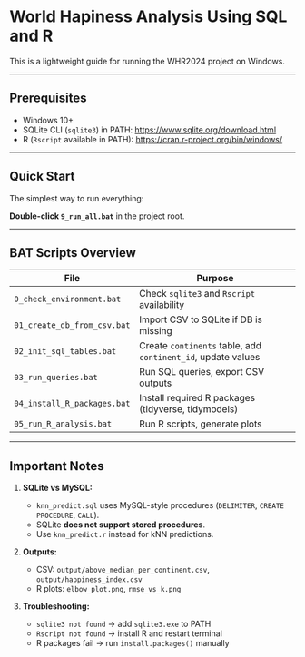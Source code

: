 # World Hapiness Analysis Using SQL and R 

This is a lightweight guide for running the WHR2024 project on Windows.

---

## **Prerequisites**
- Windows 10+  
- SQLite CLI (`sqlite3`) in PATH: https://www.sqlite.org/download.html  
- R (`Rscript` available in PATH): https://cran.r-project.org/bin/windows/  

---

## **Quick Start**
The simplest way to run everything:  

**Double-click `9_run_all.bat`** in the project root.

---

## **BAT Scripts Overview**
| File | Purpose |
|------|---------|
| `0_check_environment.bat` | Check `sqlite3` and `Rscript` availability |
| `01_create_db_from_csv.bat` | Import CSV to SQLite if DB is missing |
| `02_init_sql_tables.bat` | Create `continents` table, add `continent_id`, update values |
| `03_run_queries.bat` | Run SQL queries, export CSV outputs |
| `04_install_R_packages.bat` | Install required R packages (tidyverse, tidymodels) |
| `05_run_R_analysis.bat` | Run R scripts, generate plots |

---

## **Important Notes**
1. **SQLite vs MySQL:**  
   - `knn_predict.sql` uses MySQL-style procedures (`DELIMITER`, `CREATE PROCEDURE`, `CALL`).  
   - SQLite **does not support stored procedures**.  
   - Use `knn_predict.r` instead for kNN predictions.

2. **Outputs:**  
   - CSV: `output/above_median_per_continent.csv`, `output/happiness_index.csv`  
   - R plots: `elbow_plot.png`, `rmse_vs_k.png`

3. **Troubleshooting:**  
   - `sqlite3 not found` → add `sqlite3.exe` to PATH  
   - `Rscript not found` → install R and restart terminal  
   - R packages fail → run `install.packages()` manually
